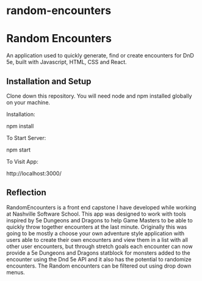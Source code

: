 # random-encounters
<h1><b>Random Encounters</b></h1>

An application used to quickly generate, find or create encounters for DnD 5e, built with Javascript, HTML, CSS and React.

<h2><b>Installation and Setup</b></h2>

Clone down this repository. You will need node and npm installed globally on your machine.

Installation:

npm install

To Start Server:

npm start

To Visit App:

http://localhost:3000/

<h2><b>Reflection</b></h2>

 RandomEncounters is a front end capstone I have developed while working at Nashville Software School. This app was designed to work with tools inspired by 5e Dungeons and Dragons to help Game Masters to be able to quickly throw together encounters at the last minute. Originally this was going to be mostly a choose your own adventure style application with users able to create their own encounters and view them in a list with all other user encounters, but through stretch goals each encounter can now provide a 5e Dungeons and Dragons statblock for monsters added to the encounter using the Dnd 5e API and it also has the potential to randomize encounters. The Random encounters can be filtered out using drop down menus.
